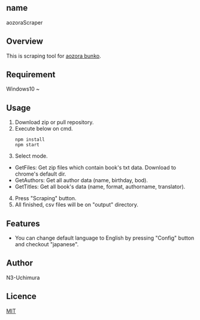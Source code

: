 ## name
aozoraScraper

## Overview
This is scraping tool for [aozora bunko](https://www.aozora.gr.jp/).  

## Requirement
Windows10 ~  

## Usage
1. Download zip or pull repository.
2. Execute below on cmd.
   ```
   npm install
   npm start
   ```
3. Select mode.
+ GetFiles: Get zip files which contain book's txt data. Download to chrome's default dir.
+ GetAuthors: Get all author data (name, birthday, bod).
+ GetTitles: Get all book's data (name, format, authorname, translator).
4. Press "Scraping" button.
5. All finished, csv files will be on "output" directory.

## Features
+ You can change default language to English by pressing "Config" button and checkout "japanese".

## Author
N3-Uchimura

## Licence
[MIT](https://mit-license.org/)
